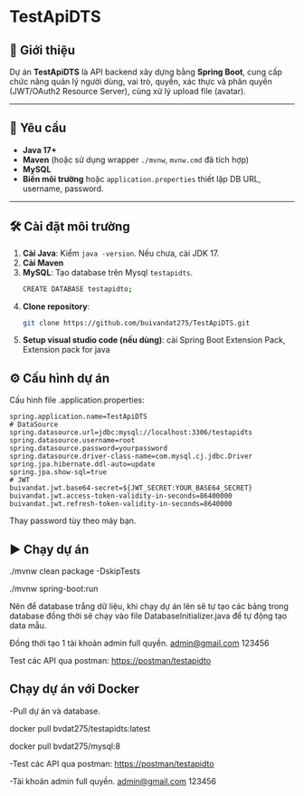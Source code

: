 

# TestApiDTS

## 📖 Giới thiệu
Dự án **TestApiDTS** là API backend xây dựng bằng **Spring Boot**, cung cấp chức năng quản lý người dùng, vai trò, quyền, xác thực và phân quyền (JWT/OAuth2 Resource Server), cùng xử lý upload file (avatar).

---


## 🔧 Yêu cầu
- **Java 17+**
- **Maven** (hoặc sử dụng wrapper `./mvnw`, `mvnw.cmd` đã tích hợp)
- **MySQL** 
- **Biến môi trường** hoặc `application.properties` thiết lập DB URL, username, password.

---

## 🛠️ Cài đặt môi trường
1. **Cài Java**: Kiểm `java -version`. Nếu chưa, cài JDK 17.
2. **Cài Maven**
3. **MySQL**: Tạo database trên Mysql `testapidts`.
   ```bash
   CREATE DATABASE testapidto;
4. **Clone repository**:
    ```bash
    git clone https://github.com/buivandat275/TestApiDTS.git
5. **Setup visual studio code (nếu dùng)**: cài Spring Boot Extension Pack, Extension pack for java

## ⚙️ Cấu hình dự án 
Cấu hình file .application.properties:
 ```
spring.application.name=TestApiDTS
# DataSource
spring.datasource.url=jdbc:mysql://localhost:3306/testapidts
spring.datasource.username=root
spring.datasource.password=yourpassword
spring.datasource.driver-class-name=com.mysql.cj.jdbc.Driver
spring.jpa.hibernate.ddl-auto=update
spring.jpa.show-sql=true
# JWT
buivandat.jwt.base64-secret=${JWT_SECRET:YOUR_BASE64_SECRET}
buivandat.jwt.access-token-validity-in-seconds=86400000
buivandat.jwt.refresh-token-validity-in-seconds=8640000
```
Thay password tùy theo máy bạn.

## ▶️ Chạy dự án
./mvnw clean package -DskipTests

./mvnw spring-boot:run

Nên để database trắng dữ liệu, khi chạy dự án lên sẽ tự tạo các bảng trong database đồng thời sẽ chạy vào file DatabaseInitializer.java để tự động tạo data mẫu. 

Đồng thời tạo 1 tài khoản admin full quyền.
admin@gmail.com
123456

Test các API qua postman:
[https://postman/testapidto](https://lively-sunset-969196.postman.co/workspace/SpringBoot~eda77f3b-88ab-4807-b012-bb4cbb9cda25/collection/39471641-7cd8df0a-3fac-445b-aed0-eb7a53cffd2a?action=share&creator=39471641)  

## Chạy dự án với Docker
-Pull dự án và database.

docker pull bvdat275/testapidts:latest

docker pull bvdat275/mysql:8

-Test các API qua postman:
[https://postman/testapidto](https://lively-sunset-969196.postman.co/workspace/SpringBoot~eda77f3b-88ab-4807-b012-bb4cbb9cda25/collection/39471641-7cd8df0a-3fac-445b-aed0-eb7a53cffd2a?action=share&creator=39471641) 

-Tài khoản admin full quyền.
admin@gmail.com
123456
